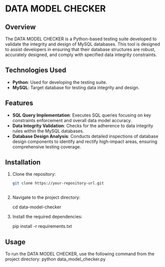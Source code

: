 # DATA MODEL CHECKER

## Overview
The DATA MODEL CHECKER is a Python-based testing suite developed to validate the integrity and design of MySQL databases. This tool is designed to assist developers in ensuring that their database structures are robust, accurately designed, and comply with specified data integrity constraints.

## Technologies Used
- **Python**: Used for developing the testing suite.
- **MySQL**: Target database for testing data integrity and design.

## Features
- **SQL Query Implementation**: Executes SQL queries focusing on key constraints enforcement and overall data model accuracy.
- **Data Integrity Validation**: Checks for the adherence to data integrity rules within the MySQL databases.
- **Database Design Analysis**: Conducts detailed inspections of database design components to identify and rectify high-impact areas, ensuring comprehensive testing coverage.

## Installation
1. Clone the repository:
   ```bash
   git clone https://your-repository-url.git
  
2. Navigate to the project directory:

   cd data-model-checker

3. Install the required dependencies:

    pip install -r requirements.txt

## Usage
To run the DATA MODEL CHECKER, use the following command from the project directory:
python data_model_checker.py
